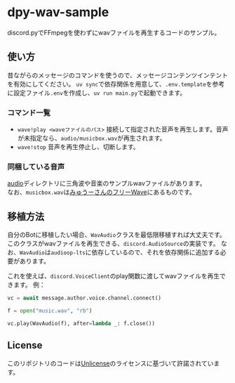 # dpy-wav-sample
discord.pyでFFmpegを使わずにwavファイルを再生するコードのサンプル。

## 使い方
昔ながらのメッセージのコマンドを使うので、メッセージコンテンツインテントを有効にしてください。
`uv sync`で依存関係を用意して、`.env.template`を参考に設定ファイル`.env`を作成し、`uv run main.py`で起動できます。

### コマンド一覧
- `wave!play <waveファイルのパス>`
    接続して指定された音声を再生します。音声が未指定なら、`audio/musicbox.wav`が再生されます。
- `wave!stop`
    音声を再生停止し、切断します。

### 同梱している音声
[audio](./audio)ディレクトリに三角波や音楽のサンプルwavファイルがあります。  
なお、`musicbox.wav`は[みゅうーさんのフリーWave](https://www.ne.jp/asahi/music/myuu/wave/wave.htm)にあるものです。

## 移植方法
自分のBotに移植したい場合、`WavAudio`クラスを最低限移植すれば大丈夫です。
このクラスがwavファイルを再生できる、`discord.AudioSource`の実装です。
なお、`WavAudio`は`audioop-lts`に依存しているので、それを依存関係に追加する必要があります。

これを使えば、`discord.VoiceClient`のplay関数に渡してwavファイルを再生できます。
例：
```python
vc = await message.author.voice.channel.connect()

f = open("music.wav", "rb")

vc.play(WavAudio(f), after=lambda _: f.close())
```

## License
このリポジトリのコードは[Unlicense](./LICENSE)のライセンスに基づいて許諾されています。
